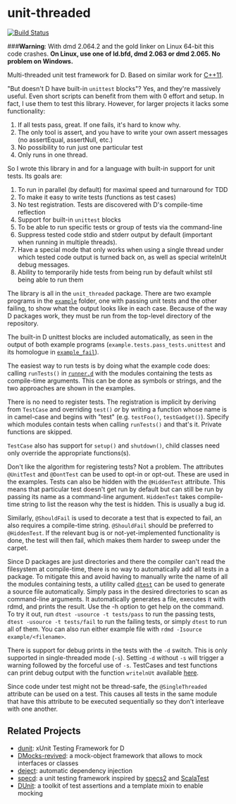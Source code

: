 unit-threaded
=============
[![Build Status](https://travis-ci.org/atilaneves/unit-threaded.png?branch=master)](https://travis-ci.org/atilaneves/unit-threaded)


###**Warning**: With dmd 2.064.2 and the gold linker on Linux 64-bit this code crashes.
**On Linux, use one of ld.bfd, dmd 2.063 or dmd 2.065. No problem on Windows.**

Multi-threaded unit test framework for D. Based on similar work for
[C++11](https://bitbucket.org/atilaneves/unit-thread).

"But doesn't D have built-in `unittest` blocks"? Yes, and they're
massively useful. Even short scripts can benefit from them with 0
effort and setup. In fact, I use them to test this library. However,
for larger projects it lacks some functionality:

1. If all tests pass, great. If one fails, it's hard to know why.
2. The only tool is assert, and you have to write your own assert
   messages (no assertEqual, assertNull, etc.)
3. No possibility to run just one particular test
4. Only runs in one thread.

So I wrote this library in and for a language with built-in support
for unit tests. Its goals are:

1. To run in parallel (by default) for maximal speed and turnaround
for TDD
2. To make it easy to write tests (functions as test cases)
3. No test registration. Tests are discovered with D's compile-time
reflection
4. Support for built-in `unittest` blocks
5. To be able to run specific tests or group of tests via
the command-line
6. Suppress tested code stdio and stderr output by default (important
when running in multiple threads).
7. Have a special mode that only works when using a single thread
under which tested code output is turned back on, as well as special
writelnUt debug messages.
8. Ability to temporarily hide tests from being run by default whilst
stil being able to run them

The library is all in the `unit_threaded` package. There are two
example programs in the [`example`](example/) folder, one with passing
unit tests and the other failing, to show what the output looks like
in each case. Because of the way D packages work, they must be run
from the top-level directory of the repository.

The built-in D unittest blocks are included automatically, as seen in
the output of both example programs
(`example.tests.pass_tests.unittest` and its homologue in
[`example_fail`](example/example_fail)).

The easiest way to run tests is by doing what the example code does:
calling `runTests()` in [`runner.d`](unit_threaded/runner.d) with
the modules containing the tests as compile-time arguments. This can
be done as symbols or strings, and the two approaches are shown in
the examples.

There is no need to register tests. The registration is implicit by
deriving from `TestCase` and overriding `test()` *or* by writing a
function whose name is in camel-case and begins with "test"
(e.g. `testFoo()`, `testGadget()`).  Specify which modules contain
tests when calling `runTests()` and that's it. Private functions
are skipped.

`TestCase` also has support for `setup()` and `shutdown()`, child
classes need only override the appropriate functions(s).

Don't like the algorithm for registering tests? Not a problem. The
attributes `@UnitTest` and `@DontTest` can be used to opt-in or
opt-out. These are used in the examples.
Tests can also be hidden with the `@HiddenTest` attribute. This means
that particular test doesn't get run by default but can still be run
by passing its name as a command-line argument. `HiddenTest` takes
compile-time string to list the reason why the test is hidden. This
is usually a bug id.

Similarly, `@ShouldFail` is used to decorate a test that is
expected to fail, an also requires a compile-time string.
`@ShouldFail` should be preferred to `@HiddenTest`. If the
relevant bug is or not-yet-implemented functionality is done,
the test will then fail, which makes them harder to sweep
under the carpet.

Since D packages are just directories and there the compiler can't
read the filesystem at compile-time, there is no way to automatically
add all tests in a package.  To mitigate this and avoid having to
manually write the name of all the modules containing tests, a utility
called [`dtest`](https://github.com/atilaneves/dtest) can be used to
generate a source file automatically. Simply pass in the desired
directories to scan as command-line arguments. It automatically
generates a file, executes it with rdmd, and prints the result.
Use the -h option to get help on the command. To try it out,
run `dtest -usource -t tests/pass` to run the passing tests,
`dtest -usource -t tests/fail` to run the failing tests,
or simply `dtest` to run all of them. You can also run
either example file with `rdmd -Isource example/<filename>`.

There is support for debug prints in the tests with the `-d` switch.
This is only supported in single-threaded mode (`-s`). Setting `-d`
without `-s` will trigger a warning followed by the forceful use of
`-s`.  TestCases and test functions can print debug output with the
function `writelnUt` available [here](unit_threaded/io.d).

Since code under test might not be thread-safe, the `@SingleThreaded`
attribute can be used on a test. This causes all tests in the same
module that have this attribute to be executed sequentially so they
don't interleave with one another.

Related Projects
----------------
- [dunit](https://github.com/linkrope/dunit):
  xUnit Testing Framework for D
- [DMocks-revived](https://github.com/QAston/DMocks-revived):
  a mock-object framework that allows to mock interfaces or classes
- [deject](https://github.com/bgertzfield/deject): automatic dependency injection
- [specd](https://github.com/jostly/specd):
  a unit testing framework inspired by [specs2](http://etorreborre.github.io/specs2/) and [ScalaTest](http://www.scalatest.org)
- [DUnit](https://github.com/kalekold/dunit):
  a toolkit of test assertions and a template mixin to enable mocking

